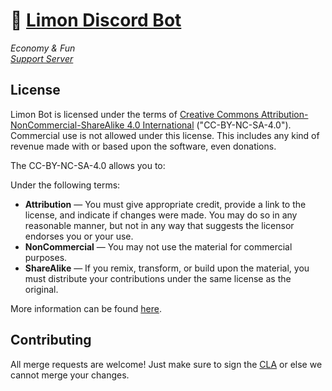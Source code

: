 # 🍋 [Limon Discord Bot](https://discord.com/api/oauth2/authorize?client_id=994143430504620072&permissions=139586817088&scope=applications.commands%20bot)
*Economy & Fun  
[Support Server](https://discord.gg/8YX57rBGTM)*


## License
Limon Bot is licensed under the terms of [Creative Commons Attribution-NonCommercial-ShareAlike 4.0 International](https://github.com/AbdurrahmanCosar/Limon/blob/main/LICENSE) ("CC-BY-NC-SA-4.0"). Commercial use is not allowed under this license. This includes any kind of revenue made with or based upon the software, even donations.

The CC-BY-NC-SA-4.0 allows you to:

Under the following terms:

- **Attribution** — You must give appropriate credit, provide a link to the license, and indicate if changes were made. You may do so in any reasonable manner, but not in any way that suggests the licensor endorses you or your use.
- **NonCommercial** — You may not use the material for commercial purposes.
- **ShareAlike** — If you remix, transform, or build upon the material, you must distribute your contributions under the same license as the original.

More information can be found [here](https://creativecommons.org/licenses/by-nc-sa/4.0/).

## Contributing

All merge requests are welcome! Just make sure to sign the [CLA](https://cla-assistant.io/AbdurrahmanCosar/Limon) or else we cannot merge your changes.
